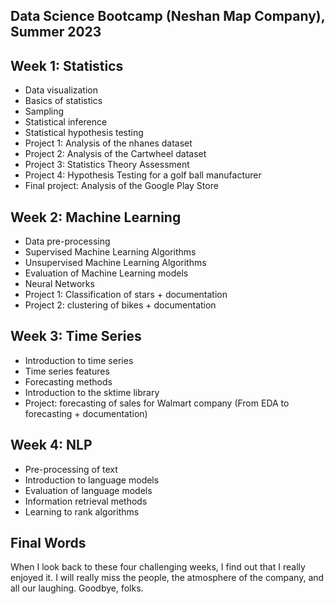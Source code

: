 ## Data Science Bootcamp (Neshan Map Company), Summer 2023



## Week 1: Statistics

- Data visualization
- Basics of statistics
- Sampling
- Statistical inference
- Statistical hypothesis testing
- Project 1: Analysis of the nhanes dataset
- Project 2: Analysis of the Cartwheel dataset
- Project 3: Statistics Theory Assessment
- Project 4: Hypothesis Testing for a golf ball manufacturer
- Final project: Analysis of the Google Play Store

## Week 2: Machine Learning
- Data pre-processing
- Supervised Machine Learning Algorithms
- Unsupervised Machine Learning Algorithms
- Evaluation of Machine Learning models
- Neural Networks
- Project 1: Classification of stars + documentation
- Project 2: clustering of bikes + documentation

## Week 3: Time Series
- Introduction to time series
- Time series features
- Forecasting methods
- Introduction to the sktime library
- Project: forecasting of sales for Walmart company (From EDA to forecasting + documentation)

## Week 4: NLP
- Pre-processing of text
- Introduction to language models
- Evaluation of language models
- Information retrieval methods
- Learning to rank algorithms


## Final Words
When I look back to these four challenging weeks, I find out that I really enjoyed it.  I will really miss the people, the atmosphere of the company, and all our laughing. Goodbye, folks.
